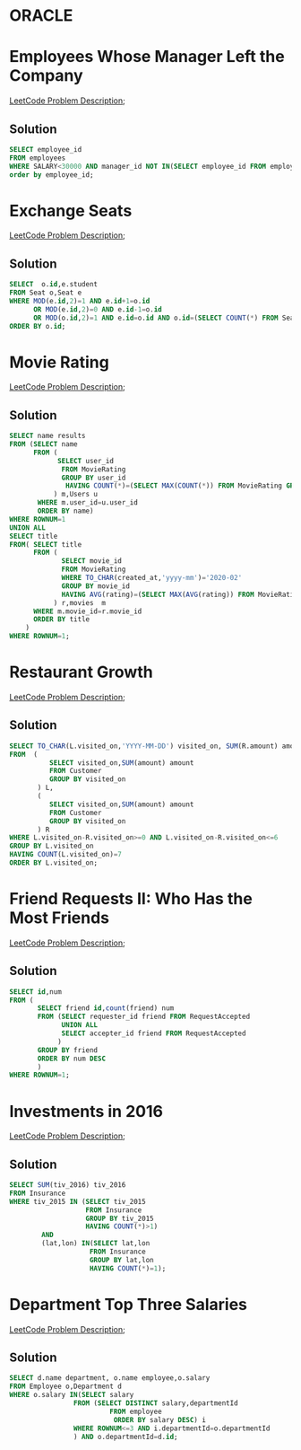 # ORACLE 

# Employees Whose Manager Left the Company
[LeetCode Problem Description](https://leetcode.com/problems/employees-whose-manager-left-the-company/description/?envType=study-plan-v2&envId=top-sql-50);
## Solution
```sql
SELECT employee_id
FROM employees
WHERE SALARY<30000 AND manager_id NOT IN(SELECT employee_id FROM employees)
order by employee_id;
```

# Exchange Seats
[LeetCode Problem Description](https://leetcode.com/problems/exchange-seats/description/?envType=study-plan-v2&envId=top-sql-50);
## Solution
```sql
SELECT  o.id,e.student 
FROM Seat o,Seat e
WHERE MOD(e.id,2)=1 AND e.id+1=o.id
      OR MOD(e.id,2)=0 AND e.id-1=o.id
      OR MOD(o.id,2)=1 AND e.id=o.id AND o.id=(SELECT COUNT(*) FROM Seat)
ORDER BY o.id;
```

# Movie Rating
[LeetCode Problem Description](https://leetcode.com/problems/movie-rating/description/?envType=study-plan-v2&envId=top-sql-50);
## Solution
```sql
SELECT name results
FROM (SELECT name
      FROM (
            SELECT user_id
             FROM MovieRating
             GROUP BY user_id
              HAVING COUNT(*)=(SELECT MAX(COUNT(*)) FROM MovieRating GROUP BY user_id)
           ) m,Users u
       WHERE m.user_id=u.user_id
       ORDER BY name)
WHERE ROWNUM=1
UNION ALL
SELECT title
FROM( SELECT title
      FROM (
             SELECT movie_id
             FROM MovieRating
             WHERE TO_CHAR(created_at,'yyyy-mm')='2020-02'
             GROUP BY movie_id
             HAVING AVG(rating)=(SELECT MAX(AVG(rating)) FROM MovieRating WHERE TO_CHAR(created_at,'yyyy-mm')='2020-02' GROUP BY movie_id)
           ) r,movies  m
      WHERE m.movie_id=r.movie_id
      ORDER BY title
    )
WHERE ROWNUM=1;
```

# Restaurant Growth
[LeetCode Problem Description](https://leetcode.com/problems/restaurant-growth/description/?envType=study-plan-v2&envId=top-sql-50);
## Solution
```sql
SELECT TO_CHAR(L.visited_on,'YYYY-MM-DD') visited_on, SUM(R.amount) amount, ROUND(SUM(R.amount)/7,2) average_amount
FROM  (
          SELECT visited_on,SUM(amount) amount
          FROM Customer
          GROUP BY visited_on
       ) L,
       (
          SELECT visited_on,SUM(amount) amount
          FROM Customer
          GROUP BY visited_on
       ) R
WHERE L.visited_on-R.visited_on>=0 AND L.visited_on-R.visited_on<=6
GROUP BY L.visited_on
HAVING COUNT(L.visited_on)=7
ORDER BY L.visited_on;
```

# Friend Requests II: Who Has the Most Friends
[LeetCode Problem Description](https://leetcode.com/problems/friend-requests-ii-who-has-the-most-friends/description/?envType=study-plan-v2&envId=top-sql-50);
## Solution
```sql
SELECT id,num
FROM (
       SELECT friend id,count(friend) num
       FROM (SELECT requester_id friend FROM RequestAccepted 
             UNION ALL
             SELECT accepter_id friend FROM RequestAccepted
            )
       GROUP BY friend
       ORDER BY num DESC
       )
WHERE ROWNUM=1;
```

# Investments in 2016
[LeetCode Problem Description](https://leetcode.com/problems/investments-in-2016/description/?envType=study-plan-v2&envId=top-sql-50);
## Solution
```sql
SELECT SUM(tiv_2016) tiv_2016
FROM Insurance
WHERE tiv_2015 IN (SELECT tiv_2015
                   FROM Insurance
                   GROUP BY tiv_2015
                   HAVING COUNT(*)>1)
        AND
        (lat,lon) IN(SELECT lat,lon
                    FROM Insurance
                    GROUP BY lat,lon
                    HAVING COUNT(*)=1);
```

# Department Top Three Salaries
[LeetCode Problem Description](https://leetcode.com/problems/department-top-three-salaries/description/?envType=study-plan-v2&envId=top-sql-50);
## Solution
```sql
SELECT d.name department, o.name employee,o.salary
FROM Employee o,Department d
WHERE o.salary IN(SELECT salary 
                FROM (SELECT DISTINCT salary,departmentId
                         FROM employee 
                          ORDER BY salary DESC) i
                WHERE ROWNUM<=3 AND i.departmentId=o.departmentId
                ) AND o.departmentId=d.id;
```

